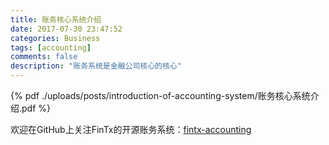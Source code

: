 ```yaml
---
title: 账务核心系统介绍
date: 2017-07-30 23:47:52
categories: Business
tags: [accounting]
comments: false
description: "账务系统是金融公司核心的核心"
---
```

{% pdf ./uploads/posts/introduction-of-accounting-system/账务核心系统介绍.pdf %}

欢迎在GitHub上关注FinTx的开源账务系统：[fintx-accounting](https://github.com/fintx/fintx-accounting)
